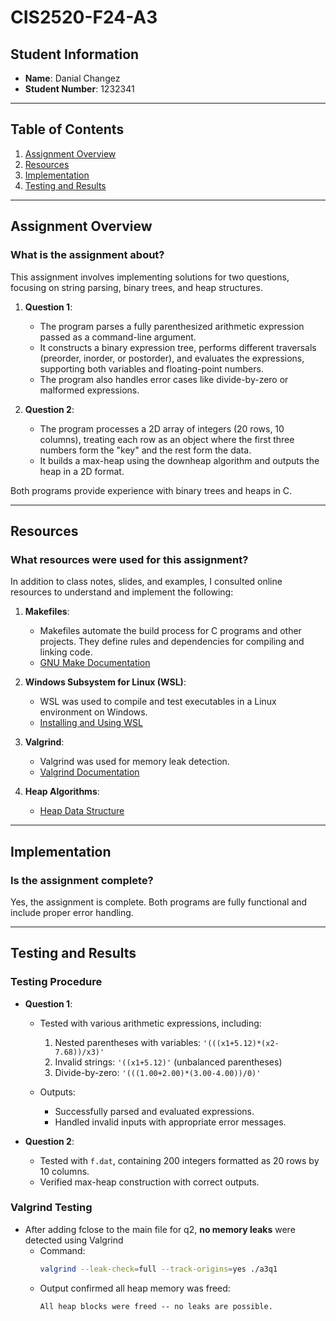 # CIS2520-F24-A3

## **Student Information**
- **Name**: Danial Changez
- **Student Number**: 1232341

---

## **Table of Contents**
1. [Assignment Overview](#assignment-overview)
2. [Resources](#resources)
3. [Implementation](#implementation)
4. [Testing and Results](#testing-and-results)

---

## **Assignment Overview**
### **What is the assignment about?**
This assignment involves implementing solutions for two questions, focusing on string parsing, binary trees, and heap structures.

1. **Question 1**:
   - The program parses a fully parenthesized arithmetic expression passed as a command-line argument.
   - It constructs a binary expression tree, performs different traversals (preorder, inorder, or postorder), and evaluates the expressions, supporting both variables and floating-point numbers.
   - The program also handles error cases like divide-by-zero or malformed expressions.

2. **Question 2**:
   - The program processes a 2D array of integers (20 rows, 10 columns), treating each row as an object where the first three numbers form the "key" and the rest form the data.
   - It builds a max-heap using the downheap algorithm and outputs the heap in a 2D format.

Both programs provide experience with binary trees and heaps in C.

---

## **Resources**
### **What resources were used for this assignment?**
In addition to class notes, slides, and examples, I consulted online resources to understand and implement the following:

1. **Makefiles**:
   - Makefiles automate the build process for C programs and other projects. They define rules and dependencies for compiling and linking code.
   - [GNU Make Documentation](https://www.gnu.org/software/make/manual/make.html)

2. **Windows Subsystem for Linux (WSL)**:
   - WSL was used to compile and test executables in a Linux environment on Windows.
   - [Installing and Using WSL](https://learn.microsoft.com/en-us/windows/wsl/install)

3. **Valgrind**:
   - Valgrind was used for memory leak detection.
   - [Valgrind Documentation](https://valgrind.org/docs/manual/quick-start.html)

4. **Heap Algorithms**:
   - [Heap Data Structure](https://www.geeksforgeeks.org/heap-data-structure/)

---

## **Implementation**
### **Is the assignment complete?**
Yes, the assignment is complete. Both programs are fully functional and include proper error handling.

---

## **Testing and Results**
### **Testing Procedure**
- **Question 1**:
  - Tested with various arithmetic expressions, including:
    1. Nested parentheses with variables: `'(((x1+5.12)*(x2-7.68))/x3)'`
    2. Invalid strings: `'((x1+5.12)'` (unbalanced parentheses)
    3. Divide-by-zero: `'(((1.00+2.00)*(3.00-4.00))/0)'`

  - Outputs:
    - Successfully parsed and evaluated expressions.
    - Handled invalid inputs with appropriate error messages.

- **Question 2**:
  - Tested with `f.dat`, containing 200 integers formatted as 20 rows by 10 columns.
  - Verified max-heap construction with correct outputs.

### **Valgrind Testing**
- After adding fclose to the main file for q2, **no memory leaks** were detected using Valgrind
  - Command: 
    ```bash
    valgrind --leak-check=full --track-origins=yes ./a3q1
    ```
  - Output confirmed all heap memory was freed:
    ```
    All heap blocks were freed -- no leaks are possible.
    ```
    